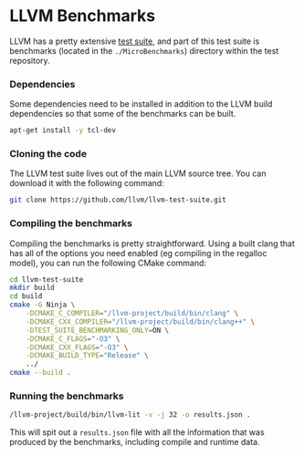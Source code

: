 # LLVM Benchmarks
LLVM has a pretty extensive [test suite](https://llvm.org/docs/TestSuiteGuide.html), 
and part of this test suite is benchmarks (located in
the `./MicroBenchmarks`) directory within the test
repository. 
### Dependencies
Some dependencies need to be installed in addition
to the LLVM build dependencies so that some of the
benchmarks can be built.
```bash
apt-get install -y tcl-dev
```
### Cloning the code
The LLVM test suite lives out of the main LLVM source
tree. You can download it with the following command:
```bash
git clone https://github.com/llvm/llvm-test-suite.git
```
### Compiling the benchmarks
Compiling the benchmarks is pretty straightforward.
Using a built clang that has all of the options you
need enabled (eg compiling in the regalloc model),
you can run the following CMake command:
```bash
cd llvm-test-suite
mkdir build
cd build
cmake -G Ninja \
    -DCMAKE_C_COMPILER="/llvm-project/build/bin/clang" \
    -DCMAKE_CXX_COMPILER="/llvm-project/build/bin/clang++" \
    -DTEST_SUITE_BENCHMARKING_ONLY=ON \
    -DCMAKE_C_FLAGS="-O3" \
    -DCMAKE_CXX_FLAGS="-O3" \
    -DCMAKE_BUILD_TYPE="Release" \
    ../
cmake --build .
```
### Running the benchmarks
```bash
/llvm-project/build/bin/llvm-lit -v -j 32 -o results.json .
```
This will spit out a `results.json` file with all
the information that was produced by the benchmarks,
including compile and runtime data.